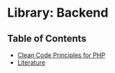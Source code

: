 Library: Backend
================

## Table of Contents
 - [Clean Code Principles for PHP](/clean-code-php.md)
 - [Literature](/literature.md)